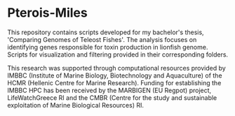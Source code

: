 # Pterois-Miles

This repository contains scripts developed for my bachelor's thesis, 'Comparing Genomes of Teleost Fishes'. The analysis focuses on identifying genes responsible for toxin production in lionfish genome. Scripts for visualization and filtering provided in their corresponding folders.

This research was supported through computational resources provided by IMBBC (Institute of Marine Biology, Biotechnology and Aquaculture) of the HCMR (Hellenic Centre for Marine Research).
Funding for establishing the IMBBC HPC has been received by the MARBIGEN (EU Regpot) project, LifeWatchGreece RI and the CMBR (Centre for the study and sustainable exploitation of Marine Biological Resources) RI. 

